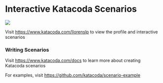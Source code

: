 # Interactive Katacoda Scenarios

[![](http://shields.katacoda.com/katacoda/llorenslp/count.svg)](https://www.katacoda.com/llorenslp "Get your profile on Katacoda.com")

Visit https://www.katacoda.com/llorenslp to view the profile and interactive scenarios

### Writing Scenarios
Visit https://www.katacoda.com/docs to learn more about creating Katacoda scenarios

For examples, visit https://github.com/katacoda/scenario-example
